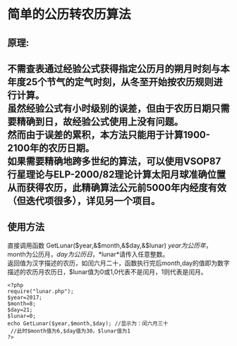 # 简单的公历转农历算法 #
## 原理: ##
不需查表通过经验公式获得指定公历月的朔月时刻与本年度25个节气的定气时刻，从冬至开始按农历规则进行计算。  
虽然经验公式有小时级别的误差，但由于农历日期只需要精确到日，故经验公式使用上没有问题。  
然而由于误差的累积，本方法只能用于计算1900-2100年的农历日期。  
如果需要精确地跨多世纪的算法，可以使用VSOP87行星理论与ELP-2000/82理论计算太阳月球准确位置从而获得农历，此精确算法公元前5000年内经度有效（但迭代项很多），详见另一个项目。
-------
## 使用方法 ##
直接调用函数 GetLunar($year,&$month,&$day,&$lunar) $year为公历年，$month为公历月，$day为公历日，*$lunar*请传入任意整数。  
返回值为汉字描述的农历，如闰六月二十，函数执行完后$month,$day的值即为数字描述的农历月农历日，$lunar值为0或1,0代表不是闰月，1则代表是闰月。
 ```
 <?php
 require("lunar.php");
 $year=2017;
 $month=8;
 $day=21;
 $lunar=0;
 echo GetLunar($year,$month,$day); //显示为：闰六月三十
  //此时$month值为6,$day值为30，$lunar值为1
 ?>
 ```
